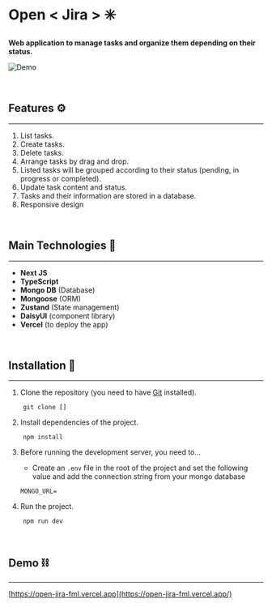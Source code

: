 # Open < Jira > ✳️
**Web application to manage tasks and organize them depending on their status.**

![Demo](https://res.cloudinary.com/dnxchppfm/image/upload/v1658067987/open-jira/open-jira_ksoygj.gif)

&nbsp;

## Features ⚙️
---
1. List tasks.
2. Create tasks.
3. Delete tasks.
4. Arrange tasks by drag and drop.
5. Listed tasks will be grouped according to their status (pending, in progress or completed).
6. Update task content and status.
7. Tasks and their information are stored in a database.
8. Responsive design

&nbsp;

## Main Technologies 🧪
---

- **Next JS**
- **TypeScript** 
- **Mongo DB** (Database)
- **Mongoose** (ORM)
- **Zustand** (State management)
- **DaisyUI** (component library)
- **Vercel** (to deploy the app)

&nbsp;


## **Installation 🧰**
---

1. Clone the repository (you need to have [Git](https://git-scm.com) installed).

```shell
    git clone []
```

2.  Install dependencies of the project.

```shell
    npm install
```

3. Before running the development server, you need to...

    - Create an `.env` file in the root of the project and set the following value and add the connection string from your mongo database 
    ```
    MONGO_URL=
    ```

4. Run the project.
```shell
    npm run dev
```
&nbsp;

## **Demo ⛓️**
---
[https://open-jira-fml.vercel.app](https://open-jira-fml.vercel.app/)






